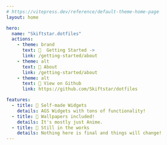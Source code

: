 ```yaml
---
# https://vitepress.dev/reference/default-theme-home-page
layout: home

hero:
  name: "Skiftstar.dotfiles"
  actions:
    - theme: brand
      text: 📖  Getting Started ->
      link: /getting-started/about
    - theme: alt
      text: 📝 About
      link: /getting-started/about
    - theme: alt
      text: 👀 View on Github
      link: https://github.com/Skiftstar/dotfiles

features:
  - title: 🎨 Self-made Widgets
    details: AGS Widgets with tons of functionality!
  - title: 🌸 Wallpapers included!
    details: It's mostly just Anime.
  - title: 🔧 Still in the works
    details: Nothing here is final and things will change!
---
```

